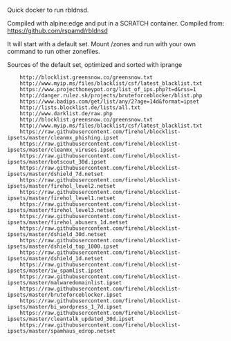 
Quick docker to run rbldnsd.

Compiled with alpine:edge and put in a SCRATCH container. Compiled from: https://github.com/rspamd/rbldnsd

It will start with a default set. 
Mount /zones and run with your own command to run other zonefiles.

Sources of the default set, optimized and sorted with iprange

        http://blocklist.greensnow.co/greensnow.txt
        http://www.myip.ms/files/blacklist/csf/latest_blacklist.txt
        https://www.projecthoneypot.org/list_of_ips.php?t=d&rss=1
        http://danger.rulez.sk/projects/bruteforceblocker/blist.php
        https://www.badips.com/get/list/any/2?age=14d&format=ipset
        http://lists.blocklist.de/lists/all.txt
        http://www.darklist.de/raw.php
        http://blocklist.greensnow.co/greensnow.txt
        http://www.myip.ms/files/blacklist/csf/latest_blacklist.txt
        https://raw.githubusercontent.com/firehol/blocklist-ipsets/master/cleanmx_phishing.ipset
        https://raw.githubusercontent.com/firehol/blocklist-ipsets/master/cleanmx_viruses.ipset
        https://raw.githubusercontent.com/firehol/blocklist-ipsets/master/botscout_30d.ipset
        https://raw.githubusercontent.com/firehol/blocklist-ipsets/master/dshield_7d.netset
        https://raw.githubusercontent.com/firehol/blocklist-ipsets/master/firehol_level2.netset
        https://raw.githubusercontent.com/firehol/blocklist-ipsets/master/firehol_level1.netset
        https://raw.githubusercontent.com/firehol/blocklist-ipsets/master/firehol_level3.netset
        https://raw.githubusercontent.com/firehol/blocklist-ipsets/master/firehol_abusers_1d.netset
        https://raw.githubusercontent.com/firehol/blocklist-ipsets/master/dshield_30d.netset
        https://raw.githubusercontent.com/firehol/blocklist-ipsets/master/dshield_top_1000.ipset
        https://raw.githubusercontent.com/firehol/blocklist-ipsets/master/dshield_1d.netset
        https://raw.githubusercontent.com/firehol/blocklist-ipsets/master/iw_spamlist.ipset
        https://raw.githubusercontent.com/firehol/blocklist-ipsets/master/malwaredomainlist.ipset
        https://raw.githubusercontent.com/firehol/blocklist-ipsets/master/bruteforceblocker.ipset
        https://raw.githubusercontent.com/firehol/blocklist-ipsets/master/bi_wordpress_1_7d.ipset
        https://raw.githubusercontent.com/firehol/blocklist-ipsets/master/cleantalk_updated_30d.ipset
        https://raw.githubusercontent.com/firehol/blocklist-ipsets/master/spamhaus_edrop.netset
